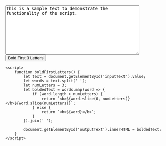 <!DOCTYPE html>
<html lang="en">
<head>
    <meta charset="UTF-8">
    <title>Bold First Letters</title>
</head>
<body>
    <textarea id="inputText" rows="10" cols="50">This is a sample text to demonstrate the functionality of the script.</textarea>
    <br>
    <button onclick="boldFirstLetters()">Bold First 3 Letters</button>
    <div id="outputText"></div>

    <script>
        function boldFirstLetters() {
            let text = document.getElementById('inputText').value;
            let words = text.split(' ');
            let numLetters = 3;
            let boldedText = words.map(word => {
                if (word.length > numLetters) {
                    return `<b>${word.slice(0, numLetters)}</b>${word.slice(numLetters)}`;
                } else {
                    return `<b>${word}</b>`;
                }
            }).join(' ');

            document.getElementById('outputText').innerHTML = boldedText;
        }
    </script>
</body>
</html>

